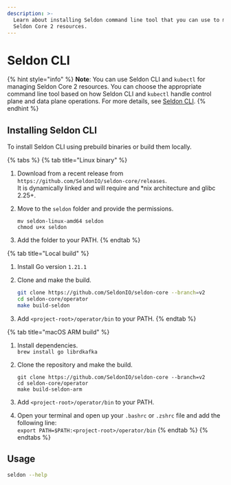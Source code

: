 ```yaml
---
description: >-
  Learn about installing Seldon command line tool that you can use to manage
  Seldon Core 2 resources.
---
```


# Seldon CLI

{% hint style="info" %}
**Note**: You can use Seldon CLI and `kubectl` for managing Seldon Core 2 resources. You can choose the appropriate command line tool based on how Seldon CLI and `kubectl` handle control plane and data plane operations. For more details, see [Seldon CLI](../cli/).
{% endhint %}

## Installing Seldon CLI

To install Seldon CLI using prebuild binaries or build them locally.

{% tabs %}
{% tab title="Linux binary" %}
1. Download from a recent release from `https://github.com/SeldonIO/seldon-core/releases`.\
   It is dynamically linked and will require and \*nix architecture and glibc 2.25+.
2.  Move to the `seldon` folder and provide the permissions.

    ```
    mv seldon-linux-amd64 seldon
    chmod u+x seldon
    ```
3. Add the folder to your PATH.
{% endtab %}

{% tab title="Local build" %}
1. Install Go version `1.21.1`
2.  Clone and make the build.

    ```bash
    git clone https://github.com/SeldonIO/seldon-core --branch=v2
    cd seldon-core/operator
    make build-seldon
    ```
3. Add `<project-root>/operator/bin` to your PATH.
{% endtab %}

{% tab title="macOS ARM build" %}
1. Install dependencies.\
   `brew install go librdkafka`
2.  Clone the repository and make the build.

    ```
    git clone https://github.com/SeldonIO/seldon-core --branch=v2
    cd seldon-core/operator
    make build-seldon-arm
    ```
3. Add `<project-root>/operator/bin` to your PATH.&#x20;
4. Open your terminal and open up your `.bashrc` or `.zshrc` file and add the following line:\
   `export PATH=$PATH:<project-root>/operator/bin`
{% endtab %}
{% endtabs %}

## Usage

```sh
seldon --help
```
